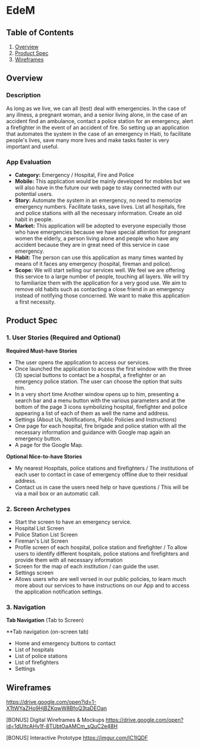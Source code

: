 # EdeM

## Table of Contents
1. [Overview](#Overview)
1. [Product Spec](#Product-Spec)
1. [Wireframes](#Wireframes)

## Overview
### Description
As long as we live, we can all (test) deal with emergencies. In the case of any illness, a pregnant woman, and a senior living alone, in the case of an accident find an ambulance, contact a police station for an emergency, alert a firefighter in the event of an accident of fire. So setting up an application that automates the system in the case of an emergency in Haiti, to facilitate people's lives, save many more lives and make tasks faster is very important and useful.

### App Evaluation
- **Category:** Emergency / Hospital, Fire and Police
- **Mobile:** This application would be mainly developed for mobiles but we will also have in the future our web page to stay connected with our potential users.
- **Story:** Automate the system in an emergency, no need to memorize emergency numbers. Facilitate tasks, save lives. List all hospitals, fire and police stations with all the necessary information. Create an old habit in people.
- **Market:** This application will be adopted to everyone especially those who have emergencies because we have special attention for pregnant women the elderly, a person living alone and people who have any accident because they are in great need of this service in case emergency.
- **Habit:** The person can use this application as many times wanted by means of it faces any emergency (hospital, fireman and police).
- **Scope:** We will start selling our services well. We feel we are offering this service to a large number of people, touching all layers. We will try to familiarize them with the application for a very good use. We aim to remove old habits such as contacting a close friend in an emergency instead of notifying those concerned. We want to make this application a first necessity.

## Product Spec
### 1. User Stories (Required and Optional)

**Required Must-have Stories**

* The user opens the application to access our services.
* Once launched the application to access the first window with the three (3) special buttons to contact be a hospital, a firefighter or an emergency police station. The user can choose the option that suits him.
* In a very short time Another window opens up to him, presenting a search bar and a menu button with the various parameters and at the bottom of the page 3 icons symbolizing hospital, firefighter and police appearing a list of each of them as well the name and address.
* Settings (About Us, Notifications, Public Policies and Instructions)
* One page for each hospital, fire brigade and police station with all the necessary information and guidance with Google map again an emergency button.
* A page for the Google Map.

**Optional Nice-to-have Stories**

* My nearest Hospitals, police stations and firefighters / The institutions of each user to contact in case of emergency offline due to their residual address.
* Contact us in case the users need help or have questions / This will be via a mail box or an automatic call.

### 2. Screen Archetypes

* Start the screen to have an emergency service.
* Hospital List Screen
* Police Station List Screen
* Fireman's List Screen
* Profile screen of each hospital, police station and firefighter / To allow users to identify different hospitals, police stations and firefighters and provide them with all necessary information
* Screen for the map of each institution / can guide the user.
* Settings screen
* Allows users who are well versed in our public policies, to learn much more about our services to have instructions on our App and to access the application notification settings.

### 3. Navigation

**Tab Navigation** (Tab to Screen)

**Tab navigation (on-screen tab)

* Home and emergency buttons to contact
* List of hospitals
* List of police stations
* List of firefighters
* Settings

## Wireframes

https://drive.google.com/open?id=1-XTtWYaZHo9HjBZKqwW8BfoQ3taDEOan


[BONUS] Digital Wireframes & Mockups
https://drive.google.com/open?id=1dUItcAHv1f-8TUbtOaAMCm_sQuC2e48H


[BONUS] Interactive Prototype
https://imgur.com/IC1IQDF

